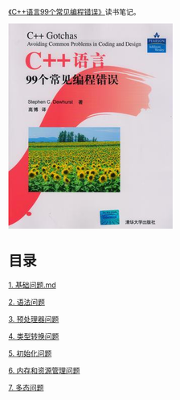 [《C++语言99个常见编程错误》](https://book.douban.com/subject/3767699/)读书笔记。

![](img/cover.jpg)

# 目录

[1. 基础问题.md](1. 基础问题.md)

[2. 语法问题](2. 语法问题.md)

[3. 预处理器问题](3. 预处理器问题.md)

[4. 类型转换问题](4. 类型转换问题.md)

[5. 初始化问题](5. 初始化问题.md)

[6. 内存和资源管理问题](6. 内存和资源管理问题.md)

[7. 多态问题](7. 多态问题.md)